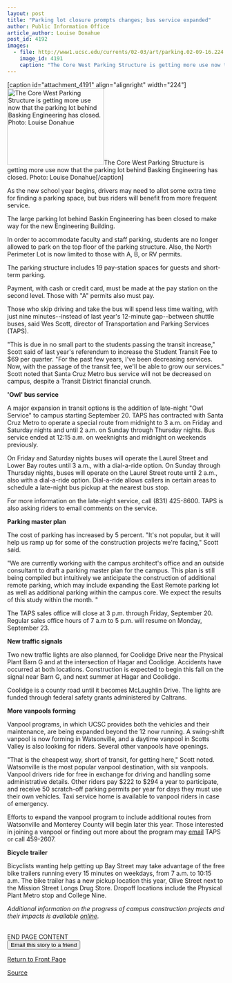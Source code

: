 ```yaml
---
layout: post
title: "Parking lot closure prompts changes; bus service expanded"
author: Public Information Office
article_author: Louise Donahue
post_id: 4192
images:
  - file: http://www1.ucsc.edu/currents/02-03/art/parking.02-09-16.224.jpg
    image_id: 4191
    caption: "The Core West Parking Structure is getting more use now that the parking lot behind Basking Engineering has closed. Photo: Louise Donahue"
---
```


[caption id="attachment_4191" align="alignright" width="224"]<a href="http://dev-ucsc-news.pantheonsite.io/wp-content/uploads/2002/09/parking.02-09-16.224.jpg"><img class="size-full wp-image-4191" src="http://dev-ucsc-news.pantheonsite.io/wp-content/uploads/2002/09/parking.02-09-16.224.jpg" alt="The Core West Parking Structure is getting more use now that the parking lot behind Basking Engineering has closed. Photo: Louise Donahue" width="224" height="177" /></a>The Core West Parking Structure is getting more use now that the parking lot behind Basking Engineering has closed. Photo: Louise Donahue[/caption]
<p>
  <a href="mailto:jrburns@cats.ucsc.edu"></a>
</p>
<p>
  As the new school year begins, drivers may need to allot some extra time for finding a parking space, but bus riders will benefit from more frequent service.<br>
</p>
<p>
  The large parking lot behind Baskin Engineering has been closed to make way for the new Engineering Building.
</p>
<p>
  In order to accommodate faculty and staff parking, students are no longer allowed to park on the top floor of the parking structure. Also, the North Perimeter Lot is now limited to those with A, B, or RV permits.<br>
</p>
<p>
  The parking structure includes 19 pay-station spaces for guests and short-term parking.
</p>
<p>
  Payment, with cash or credit card, must be made at the pay station on the second level. Those with "A" permits also must pay.<br>
</p>
<p>
  Those who skip driving and take the bus will spend less time waiting, with just nine minutes--instead of last year's 12-minute gap--between shuttle buses, said Wes Scott, director of Transportation and Parking Services (TAPS).<br>
</p>
<p>
  "This is due in no small part to the students passing the transit increase," Scott said of last year's referendum to increase the Student Transit Fee to $69 per quarter. "For the past few years, I've been decreasing services. Now, with the passage of the transit fee, we'll be able to grow our services." Scott noted that Santa Cruz Metro bus service will not be decreased on campus, despite a Transit District financial crunch.<br>
</p>
<p>
  <b>'Owl' bus service</b><br>
</p>
<p>
  A major expansion in transit options is the addition of late-night "Owl Service" to campus starting September 20. TAPS has contracted with Santa Cruz Metro to operate a special route from midnight to 3 a.m. on Friday and Saturday nights and until 2 a.m. on Sunday through Thursday nights. Bus service ended at 12:15 a.m. on weeknights and midnight on weekends previously.<br>
</p>
<p>
  On Friday and Saturday nights buses will operate the Laurel Street and Lower Bay routes until 3 a.m., with a dial-a-ride option. On Sunday through Thursday nights, buses will operate on the Laurel Street route until 2 a.m., also with a dial-a-ride option. Dial-a-ride allows callers in certain areas to schedule a late-night bus pickup at the nearest bus stop.<br>
</p>
<p>
  For more information on the late-night service, call (831) 425-8600. TAPS is also asking riders to email comments on the service.
</p>
<p>
  <b>Parking master plan</b><br>
</p>
<p>
  The cost of parking has increased by 5 percent. "It's not popular, but it will help us ramp up for some of the construction projects we're facing," Scott said.<br>
</p>
<p>
  "We are currently working with the campus architect's office and an outside consultant to draft a parking master plan for the campus. This plan is still being compiled but intuitively we anticipate the construction of additional remote parking, which may include expanding the East Remote parking lot as well as additional parking within the campus core. We expect the results of this study within the month. "<br>
</p>
<p>
  The TAPS sales office will close at 3 p.m. through Friday, September 20. Regular sales office hours of 7 a.m to 5 p.m. will resume on Monday, September 23.<br>
</p>
<p>
  <b>New traffic signals</b><br>
</p>
<p>
  Two new traffic lights are also planned, for Coolidge Drive near the Physical Plant Barn G and at the intersection of Hagar and Coolidge. Accidents have occurred at both locations. Construction is expected to begin this fall on the signal near Barn G, and next summer at Hagar and Coolidge.<br>
</p>
<p>
  Coolidge is a county road until it becomes McLaughlin Drive. The lights are funded through federal safety grants administered by Caltrans.<br>
</p>
<p>
  <b>More vanpools forming</b><br>
</p>
<p>
  Vanpool programs, in which UCSC provides both the vehicles and their maintenance, are being expanded beyond the 12 now running. A swing-shift vanpool is now forming in Watsonville, and a daytime vanpool in Scotts Valley is also looking for riders. Several other vanpools have openings.<br>
</p>
<p>
  "That is the cheapest way, short of transit, for getting here," Scott noted. Watsonville is the most popular vanpool destination, with six vanpools. Vanpool drivers ride for free in exchange for driving and handling some administrative details. Other riders pay $222 to $294 a year to participate, and receive 50 scratch-off parking permits per year for days they must use their own vehicles. Taxi service home is available to vanpool riders in case of emergency.<br>
</p>
<p>
  Efforts to expand the vanpool program to include additional routes from Watsonville and Monterey County will begin later this year. Those interested in joining a vanpool or finding out more about the program may <a href="mailto:cacrowe@cats.ucsc.edu">email</a> TAPS or call 459-2607.<br>
</p>
<p>
  <b>Bicycle trailer</b><br>
</p>
<p>
  Bicyclists wanting help getting up Bay Street may take advantage of the free bike trailers running every 15 minutes on weekdays, from 7 a.m. to 10:15 a.m. The bike trailer has a new pickup location this year, Olive Street next to the Mission Street Longs Drug Store. Dropoff locations include the Physical Plant Metro stop and College Nine.<br>
</p>
<p>
  <i>Additional information on the progress of campus construction projects and their impacts is available <a href="http://www.ucsc.edu/general_info/construction.html">online</a>.</i><br>
</p>
<p>
  <br>
  END PAGE CONTENT<br>
  <input name="t1" size="-1" type="hidden"> <input name="SUBMIT" type="submit" value="Email this story to a friend">
</p>
<p>
  <a href="http://currents.ucsc.edu/">Return to Front Page</a>
</p>
<p><a href="http://www1.ucsc.edu/currents/02-03/09-16/parking.html" title="Permalink to parking">Source</a></p>
